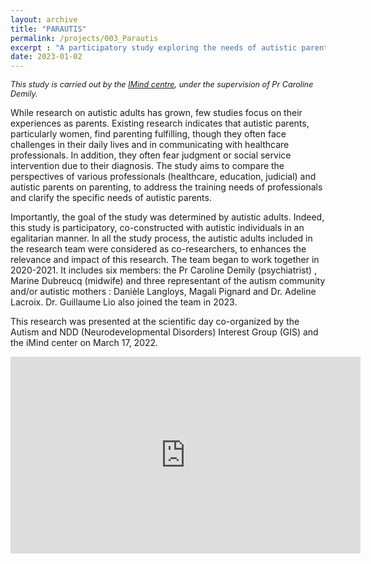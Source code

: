 ```yaml
---
layout: archive
title: "PARAUTIS"
permalink: /projects/003_Parautis
excerpt : "A participatory study exploring the needs of autistic parents and professionals' views on autistic parenthood."
date: 2023-01-02
---
```


<p style="font-size: 0.9em; font-style: italic;">
This study is carried out by the <a href="https://centre-imind.fr/?lang=en">IMind centre</a>, under the supervision of Pr Caroline Demily.
</p>

While research on autistic adults has grown, few studies focus on their experiences as parents. 
Existing research indicates that autistic parents, particularly women, find parenting fulfilling, though they often face challenges in their daily lives and in communicating with healthcare professionals.
In addition, they often fear judgment or social service intervention due to their diagnosis. 
The study aims to compare the perspectives of various professionals (healthcare, education, judicial) and autistic parents on parenting, to address the training needs of professionals and clarify the specific needs of autistic parents.

Importantly, the goal of the study was determined by autistic adults. 
Indeed, this study is participatory, co-constructed with autistic individuals in an egalitarian manner. 
In all the study process, the autistic adults included in the research team were considered as co-researchers, to enhances the relevance and impact of this research. 
The team began to work together in 2020-2021. It includes six members: the Pr Caroline Demily (psychiatrist) , Marine Dubreucq (midwife) and three representant of the autism community and/or autistic mothers : Danièle Langloys, Magali Pignard and Dr. Adeline Lacroix.
Dr. Guillaume Lio also joined the team in 2023.

This research was presented at the scientific day co-organized by the Autism and NDD (Neurodevelopmental Disorders) Interest Group (GIS) and the iMind center on March 17, 2022.
<iframe width="560" height="315" src="https://www.youtube.com/embed/juSdbiqx2wQ" frameborder="0" allow="accelerometer; autoplay; clipboard-write; encrypted-media; gyroscope; picture-in-picture" allowfullscreen></iframe>
